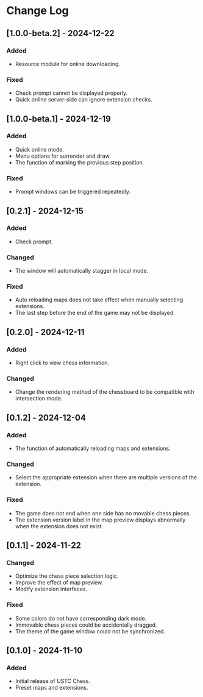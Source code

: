 # Change Log

## [1.0.0-beta.2] - 2024-12-22

### Added

- Resource module for online downloading.

### Fixed

- Check prompt cannot be displayed properly.
- Quick online server-side can ignore extension checks.

## [1.0.0-beta.1] - 2024-12-19

### Added

- Quick online mode.
- Menu options for surrender and draw.
- The function of marking the previous step position.

### Fixed

- Prompt windows can be triggered repeatedly.

## [0.2.1] - 2024-12-15

### Added

- Check prompt.

### Changed

- The window will automatically stagger in local mode.

### Fixed

- Auto reloading maps does not take effect when manually selecting extensions.
- The last step before the end of the game may not be displayed.

## [0.2.0] - 2024-12-11

### Added

- Right click to view chess information.

### Changed

- Change the rendering method of the chessboard to be compatible with intersection mode.

## [0.1.2] - 2024-12-04

### Added

- The function of automatically reloading maps and extensions.

### Changed

- Select the appropriate extension when there are multiple versions of the extension.

### Fixed

- The game does not end when one side has no movable chess pieces.
- The extension version label in the map preview displays abnormally when the extension does not exist.

## [0.1.1] - 2024-11-22

### Changed

- Optimize the chess piece selection logic.
- Improve the effect of map preview.
- Modify extension interfaces.

### Fixed

- Some colors do not have corresponding dark mode.
- Immovable chess pieces could be accidentally dragged.
- The theme of the game window could not be synchronized.

## [0.1.0] - 2024-11-10

### Added

- Initial release of USTC Chess.
- Preset maps and extensions.

